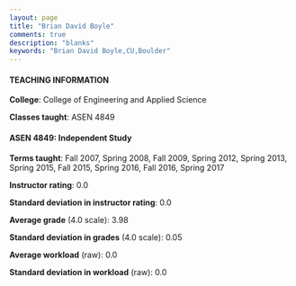 ```yaml
---
layout: page
title: "Brian David Boyle" 
comments: true
description: "blanks"
keywords: "Brian David Boyle,CU,Boulder"
---
```

<head>
<script src="https://ajax.googleapis.com/ajax/libs/jquery/2.1.3/jquery.min.js"></script>
<script src="https://dl.dropboxusercontent.com/s/pc42nxpaw1ea4o9/highcharts.js?dl=0"></script>
<!-- <script src="../assets/js/highcharts.js"></script> -->
<style type="text/css">@font-face {
	font-family: "Bebas Neue";
	src: url(https://www.filehosting.org/file/details/544349/BebasNeue Regular.otf) format("opentype");
	}
	h1.Bebas { 
		font-family: "Bebas Neue", Verdana, Tahoma;
	}
</style>
</head>
	   
#### TEACHING INFORMATION

**College**: College of Engineering and Applied Science

**Classes taught**: ASEN 4849

#### ASEN 4849: Independent Study

**Terms taught**: Fall 2007, Spring 2008, Fall 2009, Spring 2012, Spring 2013, Spring 2015, Fall 2015, Spring 2016, Fall 2016, Spring 2017

**Instructor rating**: 0.0

**Standard deviation in instructor rating**: 0.0

**Average grade** (4.0 scale): 3.98

**Standard deviation in grades** (4.0 scale): 0.05

**Average workload** (raw): 0.0

**Standard deviation in workload** (raw): 0.0

